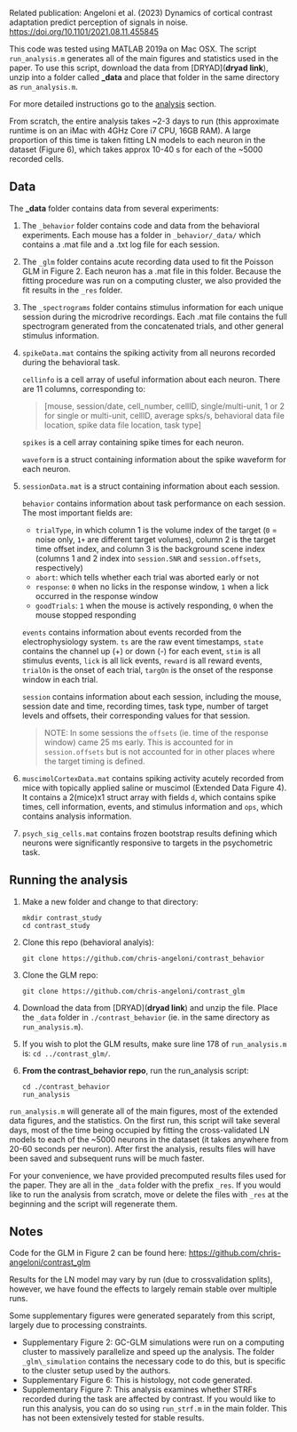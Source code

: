 Related publication: Angeloni et al. (2023) Dynamics of cortical contrast adaptation predict perception of signals in noise.
https://doi.org/10.1101/2021.08.11.455845

This code was tested using MATLAB 2019a on Mac OSX. The script `run_analysis.m` generates all of the main figures and statistics used in the paper. To use this script, download the data from [DRYAD](**dryad link**), unzip into a folder called **_data** and place that folder in the same directory as `run_analysis.m`. 

For more detailed instructions go to the [analysis](#running-the-analysis) section.

From scratch, the entire analysis takes ~2-3 days to run (this approximate runtime is on an iMac with 4GHz Core i7 CPU, 16GB RAM). A large proportion of this time is taken fitting LN models to each neuron in the dataset (Figure 6), which takes approx 10-40 s for each of the ~5000 recorded cells.

## Data

The **_data** folder contains data from several experiments:

1. The `_behavior` folder contains code and data from the behavioral experiments. Each mouse has a folder in `_behavior/_data/` which contains a .mat file and a .txt log file for each session.

2. The `_glm` folder contains acute recording data used to fit the Poisson GLM in Figure 2. Each neuron has a .mat file in this folder. Because the fitting procedure was run on a computing cluster, we also provided the fit results in the `_res` folder.

3. The `_spectrograms` folder contains stimulus information for each unique session during the microdrive recordings. Each .mat file contains the full spectrogram generated from the concatenated trials, and other general stimulus information.

4. `spikeData.mat` contains the spiking activity from all neurons recorded during the behavioral task.

    `cellinfo` is a cell array of useful information about each neuron. There are 11 columns, corresponding to:

    >[mouse, session/date, cell_number, cellID, single/multi-unit, 1 or 2 for single or multi-unit, cellID, average spks/s, behavioral data file location, spike data file location, task type]

    `spikes` is a cell array containing spike times for each neuron.

    `waveform` is a struct containing information about the spike waveform for each neuron.

5. `sessionData.mat` is a struct containing information about each session.

    `behavior` contains information about task performance on each session. The most important fields are:

    - `trialType`, in which column 1 is the volume index of the target (`0` = noise only, `1+` are different target volumes), column 2 is the target time offset index, and column 3 is the background scene index (columns 1 and 2 index into `session.SNR` and `session.offsets`, respectively)
    - `abort`: which tells whether each trial was aborted early or not
    - `response`: `0` when no licks in the response window, `1` when a lick occurred in the response window
    - `goodTrials`: `1` when the mouse is actively responding, `0` when the mouse stopped responding

    <p></p>
    
    `events` contains information about events recorded from the electrophysiology system. `ts` are the raw event timestamps, `state` contains the channel up (+) or down (-) for each event, `stim` is all stimulus events, `lick` is all lick events, `reward` is all reward events, `trialOn` is the onset of each trial, `targOn` is the onset of the response window in each trial.

    `session` contains information about each session, including the mouse, session date and time, recording times, task type, number of target levels and offsets, their corresponding values for that session.  
    >NOTE: In some sessions the `offsets` (ie. time of the response window) came 25 ms early. This is accounted for in `session.offsets` but is not accounted for in other places where the target timing is defined.


6. `muscimolCortexData.mat` contains spiking activity acutely recorded from mice with topically applied saline or muscimol (Extended Data Figure 4). It contains a 2(mice)x1 struct array with fields `d`, which contains spike times, cell information, events, and stimulus information and `ops`, which contains analysis information.

7. `psych_sig_cells.mat` contains frozen bootstrap results defining which neurons were significantly responsive to targets in the psychometric task.

## Running the analysis

1) Make a new folder and change to that directory:

    ```
    mkdir contrast_study
    cd contrast_study
    ```

2) Clone this repo (behavioral analyis):

    ```
    git clone https://github.com/chris-angeloni/contrast_behavior
    ```

3) Clone the GLM repo:

    ```
    git clone https://github.com/chris-angeloni/contrast_glm
    ```

4) Download the data from [DRYAD](**dryad link**) and unzip the file. Place the `_data` folder in `./contrast_behavior` (ie. in the same directory as `run_analysis.m`).

5) If you wish to plot the GLM results, make sure line 178 of `run_analysis.m` is: `cd ../contrast_glm/`.

6) **From the contrast_behavior repo**, run the run_analysis script:

    ```
    cd ./contrast_behavior
    run_analysis
    ```

`run_analysis.m` will generate all of the main figures, most of the extended data figures, and the statistics. On the first run, this script will take several days, most of the time being occupied by fitting the cross-validated LN models to each of the ~5000 neurons in the dataset (it takes anywhere from 20-60 seconds per neuron). After first the analysis, results files will have been saved and subsequent runs will be much faster.

For your convenience, we have provided precomputed results files used for the paper. They are all in the `_data` folder with the prefix `_res`. If you would like to run the analysis from scratch, move or delete the files with `_res` at the beginning and the script will regenerate them.

## Notes

Code for the GLM in Figure 2 can be found here: https://github.com/chris-angeloni/contrast_glm

Results for the LN model may vary by run (due to crossvalidation splits), however, we have found the effects to largely remain stable over multiple runs.

Some supplementary figures were generated separately from this script, largely due to processing constraints.
- Supplementary Figure 2: GC-GLM simulations were run on a computing cluster to massively parallelize and speed up the analysis. The folder `_glm\_simulation` contains the necessary code to do this, but is specific to the cluster setup used by the authors.
- Supplementary Figure 6: This is histology, not code generated.
- Supplementary Figure 7: This analysis examines whether STRFs recorded during the task are affected by contrast. If you would like to run this analysis, you can do so using `run_strf.m` in the main folder. This has not been extensively tested for stable results.
